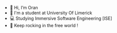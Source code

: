 - 👋 Hi, I’m Oran
- 📖 I'm a student at University Of Limerick
- 💻 Studying Immersive Software Engineering [ISE]
- 🌊 Keep rocking in the free world !



<!---
tldoran/tldoran is a ✨ special ✨ repository because its `README.md` (this file) appears on your GitHub profile.
You can click the Preview link to take a look at your changes.
--->

